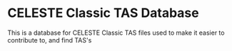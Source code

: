 # CELESTE Classic TAS Database
This is a database for CELESTE Classic TAS files used to make it easier to contribute to, and find TAS's
